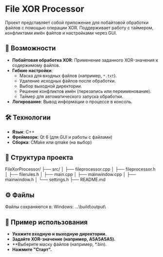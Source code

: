 # File XOR Processor

Проект представляет собой приложение для побайтовой обработки файлов с помощью операции XOR. Поддерживает работу с таймером, конфликтами имён файлов и настройками через GUI.

## 📌 Возможности

- **Побайтовая обработка XOR**: Применение заданного XOR-значения к содержимому файлов.
- **Гибкие настройки**:
  - Маска для входных файлов (например, `*.txt`).
  - Удаление исходных файлов после обработки.
  - Выбор выходной директории.
  - Решение конфликтов имён (перезапись или переименование).
  - Таймер для автоматического запуска обработки.
- **Логирование**: Вывод информации о процессе в консоль.

## 🛠 Технологии

- **Язык**: C++
- **Фреймворк**: Qt 6 (для GUI и работы с файлами)
- **Сборка**: CMake или qmake (на выбор)

## 📂 Структура проекта

FileXorProcessor/ 
├── src/ 
│ ├── fileprocessor.cpp 
│ ├── fileprocessor.h 
│ ├── filerules.h 
│ ├── main.cpp 
│ ├── mainwindow.cpp 
│ ├── mainwindow.h 
│ └── settings.h 
├── README.md 

## ⚙️ Файлы

Файлы сохраняются в:
Windows: ...\build\output\

## 📝 Пример использования

- **Укажите входную и выходную директории.**
- **Задайте XOR-значение (например, A5A5A5A5).**
- **Выберите маску файлов (например, *.bin).
- **Нажмите "Старт".**
